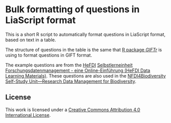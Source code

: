 # Bulk formatting of questions in LiaScript format

This is a short R script to automatically format questions in LiaScript format, based on text in a table.

The structure of questions in the table is the same that [R package *GIFTr*](https://cran.r-project.org/web/packages/GIFTr/index.html) is using to format questions in GIFT format.

The example questions are from the [HeFDI](https://www.uni-marburg.de/en/hefdi) [Selbstlerneinheit Forschungsdatenmanagement - eine Online-Einführung (HeFDI Data Learning Materials)](https://ilias.uni-marburg.de/goto.php?target=crs_1730142&client_id=UNIMR).
These questions are also used in the [NFDI4Biodiversity Self-Study Unit—Research Data Management for Biodiversity](https://ilias.uni-marburg.de/goto.php?target=pg_443261_3276691&client_id=UNIMR).

## License
This work is licensed under a [Creative Commons Attribution 4.0 International License](https://creativecommons.org/licenses/by/4.0/).
